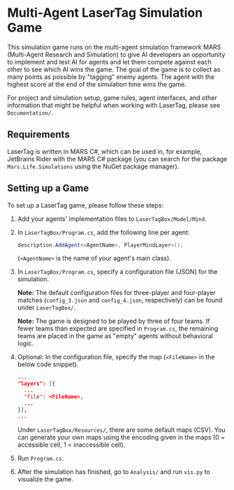 # Multi-Agent LaserTag Simulation Game

This simulation game runs on the multi-agent simulation framework MARS (Multi-Agent Research and Simulation) to give AI developers an opportunity to implement and test AI for agents and let them compete against each other to see which AI wins the game. The goal of the game is to collect as many points as possible by "tagging" enemy agents. The agent with the highest score at the end of the simulation time wins the game.

For project and simulation setup, game rules, agent interfaces, and other information that might be helpful when working with LaserTag, please see `Documentation/`.

## Requirements

LaserTag is written in MARS C#, which can be used in, for example, JetBrains Rider with the MARS C# package (you can search for the package `Mars.Life.Simulations` using the NuGet package manager).

## Setting up a Game

To set up a LaserTag game, please follow these steps:

1. Add your agents' implementation files to `LaserTagBox/Model/Mind`.

2. In `LaserTagBox/Program.cs`, add the following line per agent:

   ```csharp
   description.AddAgent<<AgentName>, PlayerMindLayer>();
   ```

   (`<AgentName>` is the name of your agent's main class).

3. In `LaserTagBox/Program.cs`, specify a configuration file (JSON) for the simulation.

   **Note:** The default configuration files for three-player and four-player matches (`config_3.json` and `config_4.json`, respectively) can be found under `LaserTagBox/`.

   **Note:** The game is designed to be played by three of four teams. If fewer teams than expected are specified in `Program.cs`, the remaining teams are placed in the game as "empty" agents without behavioral logic.

4. Optional: In the configuration file, specify the map (`<FileName>` in the below code snippet).

   ```json
   ...
   "layers": [{
     ...
     "file": <FileName>,
     ...
   }],
   ...
   ```

   Under `LaserTagBox/Resources/`, there are some default maps (CSV). You can generate your own maps using the encoding given in the maps (0 = accessible cell, 1 = inaccessible cell).

5. Run `Program.cs`.

6. After the simulation has finished, go to `Analysis/` and run `vis.py` to visualize the game.
